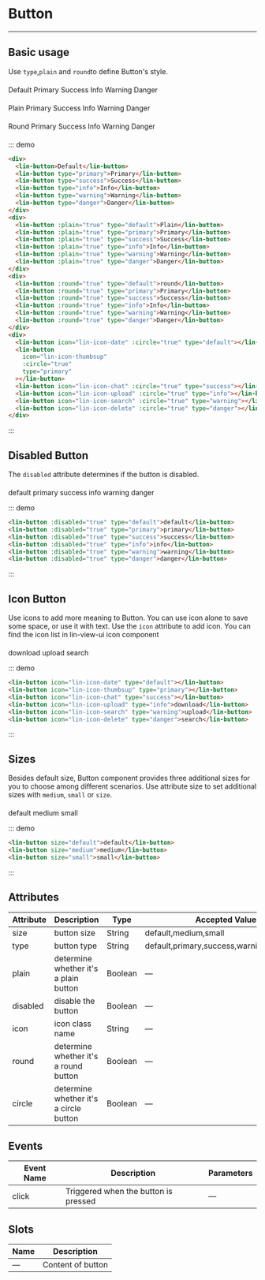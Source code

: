 <style lang="scss" scoped>
.row {
  margin-top: 20px;
  .lin-button {
    margin-right: 10px;
  }
}
</style>

# Button

---

## Basic usage

Use `type`,`plain` and `round`to define Button's style.

<div class="demo-block">
    <div class="row">
      <lin-button>Default</lin-button>
      <lin-button type="primary">Primary</lin-button>
      <lin-button type="success">Success</lin-button>
      <lin-button type="info">Info</lin-button>
      <lin-button type="warning">Warning</lin-button>
      <lin-button type="danger">Danger</lin-button>
    </div>
    <div class="row">
      <lin-button :plain="true" type="default">Plain</lin-button>
      <lin-button :plain="true" type="primary">Primary</lin-button>
      <lin-button :plain="true" type="success">Success</lin-button>
      <lin-button :plain="true" type="info">Info</lin-button>
      <lin-button :plain="true" type="warning">Warning</lin-button>
      <lin-button :plain="true" type="danger">Danger</lin-button>
    </div>
    <div class="row">
      <lin-button :round="true" type="default">Round</lin-button>
      <lin-button :round="true" type="primary">Primary</lin-button>
      <lin-button :round="true" type="success">Success</lin-button>
      <lin-button :round="true" type="info">Info</lin-button>
      <lin-button :round="true" type="warning">Warning</lin-button>
      <lin-button :round="true" type="danger">Danger</lin-button>
    </div>
    <div class="row">
      <lin-button icon="lin-icon-date" :circle="true" type="default"></lin-button>
      <lin-button icon="lin-icon-thumbsup" :circle="true" type="primary"></lin-button>
      <lin-button icon="lin-icon-chat" :circle="true" type="success"></lin-button>
      <lin-button icon="lin-icon-upload" :circle="true" type="info"></lin-button>
      <lin-button icon="lin-icon-search" :circle="true" type="warning"></lin-button>
      <lin-button icon="lin-icon-delete" :circle="true" type="danger"></lin-button>
    </div>
</div>

::: demo

```html
<div>
  <lin-button>Default</lin-button>
  <lin-button type="primary">Primary</lin-button>
  <lin-button type="success">Success</lin-button>
  <lin-button type="info">Info</lin-button>
  <lin-button type="warning">Warning</lin-button>
  <lin-button type="danger">Danger</lin-button>
</div>
<div>
  <lin-button :plain="true" type="default">Plain</lin-button>
  <lin-button :plain="true" type="primary">Primary</lin-button>
  <lin-button :plain="true" type="success">Success</lin-button>
  <lin-button :plain="true" type="info">Info</lin-button>
  <lin-button :plain="true" type="warning">Warning</lin-button>
  <lin-button :plain="true" type="danger">Danger</lin-button>
</div>
<div>
  <lin-button :round="true" type="default">round</lin-button>
  <lin-button :round="true" type="primary">Primary</lin-button>
  <lin-button :round="true" type="success">Success</lin-button>
  <lin-button :round="true" type="info">Info</lin-button>
  <lin-button :round="true" type="warning">Warning</lin-button>
  <lin-button :round="true" type="danger">Danger</lin-button>
</div>
<div>
  <lin-button icon="lin-icon-date" :circle="true" type="default"></lin-button>
  <lin-button
    icon="lin-icon-thumbsup"
    :circle="true"
    type="primary"
  ></lin-button>
  <lin-button icon="lin-icon-chat" :circle="true" type="success"></lin-button>
  <lin-button icon="lin-icon-upload" :circle="true" type="info"></lin-button>
  <lin-button icon="lin-icon-search" :circle="true" type="warning"></lin-button>
  <lin-button icon="lin-icon-delete" :circle="true" type="danger"></lin-button>
</div>
```

:::

## Disabled Button

The `disabled` attribute determines if the button is disabled.

<div class="demo-block row">
      <lin-button :disabled="true" type="default">default</lin-button>
      <lin-button :disabled="true" type="primary">primary</lin-button>
      <lin-button :disabled="true" type="success">success</lin-button>
      <lin-button :disabled="true" type="info">info</lin-button>
      <lin-button :disabled="true" type="warning">warning</lin-button>
      <lin-button :disabled="true" type="danger">danger</lin-button>
</div>

::: demo

```html
<lin-button :disabled="true" type="default">default</lin-button>
<lin-button :disabled="true" type="primary">primary</lin-button>
<lin-button :disabled="true" type="success">success</lin-button>
<lin-button :disabled="true" type="info">info</lin-button>
<lin-button :disabled="true" type="warning">warning</lin-button>
<lin-button :disabled="true" type="danger">danger</lin-button>
```

:::

## Icon Button

Use icons to add more meaning to Button. You can use icon alone to save some space, or use it with text.
Use the `icon` attribute to add icon. You can find the icon list in lin-view-ui icon component

<div class="demo-block row">
  <lin-button icon="lin-icon-date" type="default"></lin-button>
  <lin-button icon="lin-icon-thumbsup" type="primary"></lin-button>
  <lin-button icon="lin-icon-chat" type="success"></lin-button>
  <lin-button icon="lin-icon-upload" type="info">download</lin-button>
  <lin-button icon="lin-icon-search" type="warning">upload</lin-button>
  <lin-button icon="lin-icon-delete" type="danger">search</lin-button>
</div>

::: demo

```html
<lin-button icon="lin-icon-date" type="default"></lin-button>
<lin-button icon="lin-icon-thumbsup" type="primary"></lin-button>
<lin-button icon="lin-icon-chat" type="success"></lin-button>
<lin-button icon="lin-icon-upload" type="info">download</lin-button>
<lin-button icon="lin-icon-search" type="warning">upload</lin-button>
<lin-button icon="lin-icon-delete" type="danger">search</lin-button>
```

:::

## Sizes

Besides default size, Button component provides three additional sizes for you to choose among different scenarios.
Use attribute size to set additional sizes with `medium`, `small` or `size`.

<div class="demo-block row">
  <lin-button size="default">default</lin-button>
  <lin-button size="medium">medium</lin-button>
  <lin-button size="small">small</lin-button>
</div>

::: demo

```html
<lin-button size="default">default</lin-button>
<lin-button size="medium">medium</lin-button>
<lin-button size="small">small</lin-button>
```

:::

## Attributes

| Attribute | Description                            | Type    | Accepted Values                             | Default |
| --------- | -------------------------------------- | ------- | ------------------------------------------- | ------- |
| size      | button size                            | String  | default,medium,small                        | default |
| type      | button type                            | String  | default,primary,success,warning,danger,info | default |
| plain     | determine whether it's a plain button  | Boolean | —                                           | false   |
| disabled  | disable the button                     | Boolean | —                                           | false   |
| icon      | icon class name                        | String  | —                                           | —       |
| round     | determine whether it's a round button  | Boolean | —                                           | false   |
| circle    | determine whether it's a circle button | Boolean | —                                           | false   |

## Events

| Event Name | Description                          | Parameters |
| ---------- | ------------------------------------ | ---------- |
| click      | Triggered when the button is pressed | —          |

## Slots

| Name | Description       |
| ---- | ----------------- |
| —    | Content of button |
